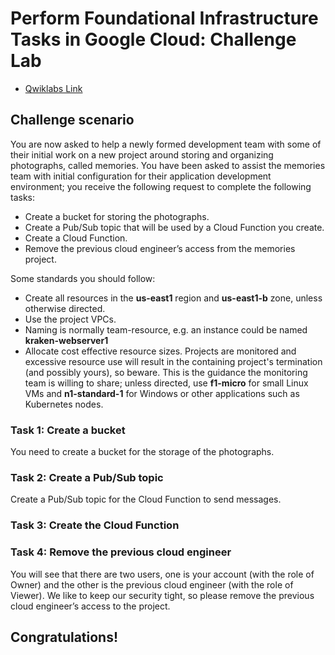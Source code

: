 # Perform Foundational Infrastructure Tasks in Google Cloud: Challenge Lab
- [Qwiklabs Link](https://www.qwiklabs.com/focuses/10379?parent=catalog)

## Challenge scenario
You are now asked to help a newly formed development team with some of their initial work on a new project around storing and organizing photographs, called memories. You have been asked to assist the memories team with initial configuration for their application development environment; you receive the following request to complete the following tasks:

- Create a bucket for storing the photographs.
- Create a Pub/Sub topic that will be used by a Cloud Function you create.
- Create a Cloud Function.
- Remove the previous cloud engineer’s access from the memories project.

Some standards you should follow:
- Create all resources in the **us-east1** region and **us-east1-b** zone, unless otherwise directed.
- Use the project VPCs.
- Naming is normally team-resource, e.g. an instance could be named **kraken-webserver1**
- Allocate cost effective resource sizes. Projects are monitored and excessive resource use will result in the containing project's termination (and possibly yours), so beware. This is the guidance the monitoring team is willing to share; unless directed, use **f1-micro** for small Linux VMs and **n1-standard-1** for Windows or other applications such as Kubernetes nodes.


### Task 1: Create a bucket
You need to create a bucket for the storage of the photographs.

### Task 2: Create a Pub/Sub topic
Create a Pub/Sub topic for the Cloud Function to send messages.

### Task 3: Create the Cloud Function

### Task 4: Remove the previous cloud engineer
You will see that there are two users, one is your account (with the role of Owner) and the other is the previous cloud engineer (with the role of Viewer). We like to keep our security tight, so please remove the previous cloud engineer’s access to the project.

## Congratulations!

